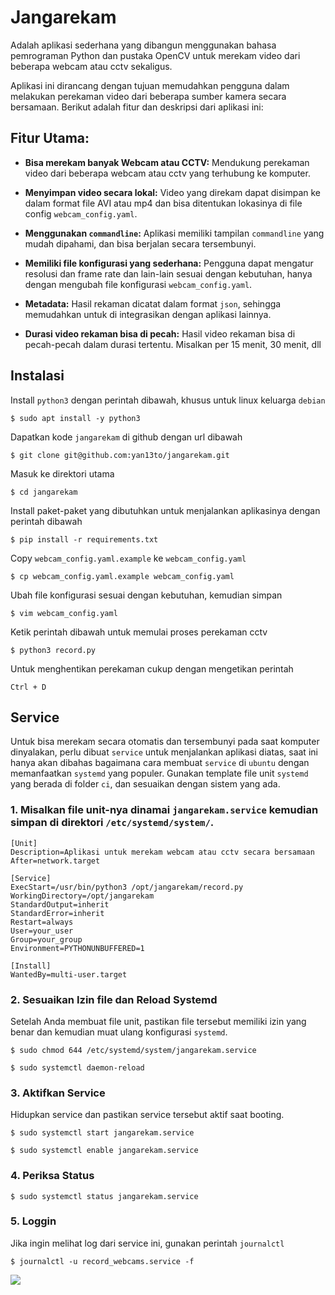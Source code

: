 # Jangarekam

Adalah aplikasi sederhana yang dibangun menggunakan bahasa pemrograman Python dan pustaka OpenCV untuk merekam video dari beberapa webcam atau cctv sekaligus.

Aplikasi ini dirancang dengan tujuan memudahkan pengguna dalam melakukan perekaman video dari beberapa sumber kamera secara bersamaan. Berikut adalah fitur dan deskripsi dari aplikasi ini:

## Fitur Utama:

- **Bisa merekam banyak Webcam atau CCTV:** Mendukung perekaman video dari beberapa webcam atau cctv yang terhubung ke komputer.

- **Menyimpan video secara lokal:** Video yang direkam dapat disimpan ke dalam format file AVI atau mp4 dan bisa ditentukan lokasinya di file config `webcam_config.yaml`.

- **Menggunakan `commandline`:** Aplikasi memiliki tampilan `commandline` yang mudah dipahami, dan bisa berjalan secara tersembunyi.

- **Memiliki file konfigurasi yang sederhana:** Pengguna dapat mengatur resolusi dan frame rate dan lain-lain sesuai dengan kebutuhan, hanya dengan mengubah file konfigurasi `webcam_config.yaml`.

- **Metadata:** Hasil rekaman dicatat dalam format `json`, sehingga memudahkan untuk di integrasikan dengan aplikasi lainnya.

- **Durasi video rekaman bisa di pecah:** Hasil video rekaman bisa di pecah-pecah dalam durasi tertentu. Misalkan per 15 menit, 30 menit, dll

## Instalasi

Install `python3` dengan perintah dibawah, khusus untuk linux keluarga `debian`

``$ sudo apt install -y python3``

Dapatkan kode `jangarekam` di github dengan url dibawah

``$ git clone git@github.com:yan13to/jangarekam.git``

Masuk ke direktori utama

``$ cd jangarekam``

Install paket-paket yang dibutuhkan untuk menjalankan aplikasinya dengan perintah dibawah

``$ pip install -r requirements.txt``

Copy `webcam_config.yaml.example` ke `webcam_config.yaml`

``$ cp webcam_config.yaml.example webcam_config.yaml``

Ubah file konfigurasi sesuai dengan kebutuhan, kemudian simpan

``$ vim webcam_config.yaml`` 

Ketik perintah dibawah untuk memulai proses perekaman cctv

``$ python3 record.py``

Untuk menghentikan perekaman cukup dengan mengetikan perintah

``Ctrl + D``

## Service

Untuk bisa merekam secara otomatis dan tersembunyi pada saat komputer dinyalakan, perlu dibuat `service` untuk menjalankan aplikasi diatas, saat ini hanya akan dibahas bagaimana cara membuat `service` di `ubuntu` dengan memanfaatkan `systemd` yang populer. Gunakan template file unit `systemd` yang berada di folder `ci`, dan sesuaikan dengan sistem yang ada. 

### 1. Misalkan file unit-nya dinamai `jangarekam.service` kemudian simpan di direktori `/etc/systemd/system/`.

```
[Unit]
Description=Aplikasi untuk merekam webcam atau cctv secara bersamaan
After=network.target

[Service]
ExecStart=/usr/bin/python3 /opt/jangarekam/record.py
WorkingDirectory=/opt/jangarekam
StandardOutput=inherit
StandardError=inherit
Restart=always
User=your_user
Group=your_group
Environment=PYTHONUNBUFFERED=1

[Install]
WantedBy=multi-user.target

```
### 2. Sesuaikan Izin file dan Reload Systemd

Setelah Anda membuat file unit, pastikan file tersebut memiliki izin yang benar dan kemudian muat ulang konfigurasi `systemd`.

``$ sudo chmod 644 /etc/systemd/system/jangarekam.service``

``$ sudo systemctl daemon-reload``

### 3. Aktifkan Service

Hidupkan service dan pastikan service tersebut aktif saat booting.

``$ sudo systemctl start jangarekam.service``

``$ sudo systemctl enable jangarekam.service``

### 4. Periksa Status

``$ sudo systemctl status jangarekam.service``

### 5. Loggin

Jika ingin melihat log dari service ini, gunakan perintah ``journalctl``

``$ journalctl -u record_webcams.service -f``

[![](https://www.youtube.com/watch?v=O7q_1HXiN7A)](https://www.youtube.com/watch?v=O7q_1HXiN7A)